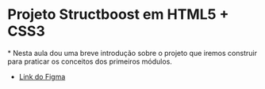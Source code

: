 # Projeto Structboost em HTML5 + CSS3
​* Nesta aula dou uma breve introdução sobre o projeto que iremos construir para praticar os conceitos dos primeiros módulos.
* [Link do Figma](https://www.figma.com/file/W6LAZ1sDyDYS1nakb5vVRa/Struct-Boost-%7C-Codeboost?type=design&node-id=0%3A1&mode=design&t=FAsnxpHEERJvQE24-1)
